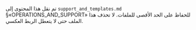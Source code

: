 <!-- CMIS:START::RELOCATION_NOTICE -->
تم نقل هذا المحتوى إلى `support_and_templates.md` §«OPERATIONS_AND_SUPPORT» للحفاظ على الحد الأقصى للملفات. لا تحذف هذا الملف حتى لا يتعطل الربط العكسي.
<!-- CMIS:END::RELOCATION_NOTICE -->

